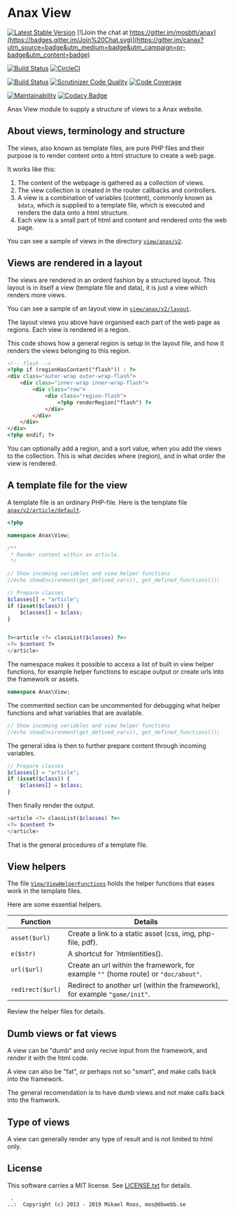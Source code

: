 Anax View
==================================

[![Latest Stable Version](https://poser.pugx.org/anax/view/v/stable)](https://packagist.org/packages/anax/view)
[![Join the chat at https://gitter.im/mosbth/anax](https://badges.gitter.im/Join%20Chat.svg)](https://gitter.im/canax?utm_source=badge&utm_medium=badge&utm_campaign=pr-badge&utm_content=badge)

[![Build Status](https://travis-ci.org/canax/view.svg?branch=master)](https://travis-ci.org/canax/view)
[![CircleCI](https://circleci.com/gh/canax/view.svg?style=svg)](https://circleci.com/gh/canax/view)

[![Build Status](https://scrutinizer-ci.com/g/canax/view/badges/build.png?b=master)](https://scrutinizer-ci.com/g/canax/view/build-status/master)
[![Scrutinizer Code Quality](https://scrutinizer-ci.com/g/canax/view/badges/quality-score.png?b=master)](https://scrutinizer-ci.com/g/canax/view/?branch=master)
[![Code Coverage](https://scrutinizer-ci.com/g/canax/view/badges/coverage.png?b=master)](https://scrutinizer-ci.com/g/canax/view/?branch=master)

[![Maintainability](https://api.codeclimate.com/v1/badges/b1b2a5f4b93ba4c630e4/maintainability)](https://codeclimate.com/github/canax/view/maintainability)
[![Codacy Badge](https://api.codacy.com/project/badge/Grade/a55bf4c3892e4ae79a18ce86dd5e0507)](https://www.codacy.com/app/mosbth/view?utm_source=github.com&amp;utm_medium=referral&amp;utm_content=canax/view&amp;utm_campaign=Badge_Grade)

Anax View module to supply a structure of views to a Anax website.



About views, terminology and structure
------------------

The views, also known as template files, are pure PHP files and their purpose is to render content onto a html structure to create a web page.

It works like this:

1. The content of the webpage is gathered as a collection of views.
1. The view collection is created in the router callbacks and controllers.
1. A view is a combination of variables (content), commonly known as `$data`, which is supplied to a template file, which is executed and renders the data onto a html structure.
1. Each view is a small part of html and content and rendered onto the web page.

You can see a sample of views in the directory [`view/anax/v2`](view/anax/v2).



Views are rendered in a layout
------------------

The views are rendered in an orderd fashion by a structured layout. This layout is in itself a view (template file and data), it is just a view which renders more views.

You can see a sample of an layout view in [`view/anax/v2/layout`](view/anax/v2/layout).

The layout views you above have organised each part of the web page as regions. Each view is rendered in a region.

This code shows how a general region is setup in the layout file, and how it renders the views belonging to this region.

```html
<!-- flash -->
<?php if (regionHasContent("flash")) : ?>
<div class="outer-wrap outer-wrap-flash">
    <div class="inner-wrap inner-wrap-flash">
        <div class="row">
            <div class="region-flash">
                <?php renderRegion("flash") ?>
            </div>
        </div>
    </div>
</div>
<?php endif; ?>
```

You can optionally add a region, and a sort value, when you add the views to the collection. This is what decides where (region), and in what order the view is rendered.



A template file for the view
------------------

A template file is an ordinary PHP-file. Here is the template file [`anax/v2/article/default`](view/anax/v2/article/default.php).

```php
<?php

namespace Anax\View;

/**
 * Render content within an article.
 */

// Show incoming variables and view helper functions
//echo showEnvironment(get_defined_vars(), get_defined_functions());

// Prepare classes
$classes[] = "article";
if (isset($class)) {
    $classes[] = $class;
}


?><article <?= classList($classes) ?>>
<?= $content ?>
</article>
```

The namespace makes it possible to access a list of built in view helper functions, for example helper functions to escape output or create urls into the framework or assets.

```php
namespace Anax\View;
```

The commented section can be uncommented for debugging what helper functions and what variables that are available.

```php
// Show incoming variables and view helper functions
//echo showEnvironment(get_defined_vars(), get_defined_functions());
```

The general idea is then to further prepare content through incoming variables.

```php
// Prepare classes
$classes[] = "article";
if (isset($class)) {
    $classes[] = $class;
}
```

Then finally render the output.

```php
<article <?= classList($classes) ?>>
<?= $content ?>
</article>
```

That is the general procedures of a template file.



View helpers
------------------

The file [`View/ViewHelperFunctions`](src/View/ViewHelperFunctions.php) holds the helper functions that eases work in the template files.

Here are some essential helpers.

| Function | Details |
|----------|---------|
| `asset($url)` | Create a link to a static asset (css, img, php-file, pdf). |
| `e($str)`     | A shortcut for `htmlentities(). |
| `url($url)`   | Create an url within the framework, for example `""` (home route) or `"doc/about"`. |
| `redirect($url)` | Redirect to another url (within the framework), for example `"game/init"`. |

Review the helper files for details.



Dumb views or fat views
------------------

A view can be "dumb" and only recive input from the framework, and render it with the html code.

A view can also be "fat", or perhaps not so "smart", and make calls back into the framework.

The general recomendation is to have dumb views and not make calls back into the framwork.



Type of views
------------------

A view can generally render any type of result and is not limited to html only.



License
------------------

This software carries a MIT license. See [LICENSE.txt](LICENSE.txt) for details.



```
 .  
..:  Copyright (c) 2013 - 2019 Mikael Roos, mos@dbwebb.se
```
